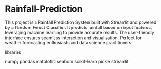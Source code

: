 # Rainfall-Prediction

This project is a Rainfall Prediction System built with Streamlit and powered by a Random Forest Classifier. It predicts rainfall based on input features, leveraging machine learning to provide accurate results. The user-friendly interface ensures seamless interaction and visualization. Perfect for weather forecasting enthusiasts and data science practitioners.

libraries

numpy
pandas
matplotlib
seaborn
scikit-learn
pickle
streamlit
